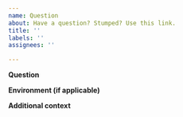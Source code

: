 ```yaml
---
name: Question
about: Have a question? Stumped? Use this link.
title: ''
labels: ''
assignees: ''

---
```


<!---
** Before you post your question**

 - Search for similar issues on GitHub. Make sure you search among closed issues as well:
    https://github.com/amcharts/amcharts5/issues?q=is%3Aissue

 - Search amCharts 5 documentation website. It contains hundreds of step-by-step
    articles, detailed tutorials, and even very niche demos:
    https://www.amcharts.com/docs/v5/

 - Realize that this is not a support forum. Unclear, too complicated questions, or those that require debugging custom code, may not be answered.
-->

**Question**

<!---
Describe what you are trying to achieve, and what you are having trouble with.

In order to save time for those who might consider helping you, provide just the needed details, and be as clear as possible. Too much detail is as bad as too few.

One-question per issue, please. If you have multiple questions, please post multiple issues.

Include what you have tried so far. Best of all, post your current chart online.

For vanilla JavaScript examples use:
CodePen (https://codepen.io/)
jsFiddle (https://jsfiddle.net/)

For TypeScript/Angular/React use:
CodeSandbox (https://codesandbox.io/)
StackBlitz (https://stackblitz.com/).
-->

**Environment (if applicable)**

<!---
Provide details about your development environment where you think it might be useful. E.g.:

 - amCharts version
 - Browser and its version
 - Related frameworks and their versions [e.g. Angular, TypeScript, etc.]
-->

**Additional context**

<!---
Add any other context about the problem here.
-->
